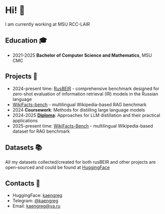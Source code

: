 # Hi! 👋

I am currently working at MSU RCC-LAIR

## Education 🎓
- 2021-2025 **Bachelor of Computer Science and Mathematics**, MSU CMC 

## Projects 🤖
- 2024-present time: [RusBEIR](https://github.com/kaengreg/rusBeIR) - comprehensive benchmark designed for zero-shot evaluation of information retrieval (IR) models in the Russian language
- [WikiFacts-bench](https://github.com/kaengreg/wikifacts-bench) - multilingual Wikipedia-based RAG benchmark
- 2024 **Coursework**: Methods for distilling large language models
- 2024-2025 [**Diploma**](https://github.com/kaengreg/layer-wise_distillation): Approaches for LLM distillation and their practical applications
- 2025-present time: [WikiFacts-Bench](https://github.com/kaengreg/wikifacts-bench) - multilingual Wikipedia-based dataset for RAG benchmark

## Datasets 📚
All my datasets collected/created for both rusBEIR and other projects are open-sourced and could be found at [HuggingFace](https://huggingface.co/kaengreg)

## Contacts 📱
* HuggingFace: [kaengreg](https://huggingface.co/kaengreg?search_datasets=wikifacts)
* Telegram: [@kaengreg](https://t.me/kaengreg)
* Email: [kaengreg@ya.ru](mailto:kaengreg@ya.ru)
